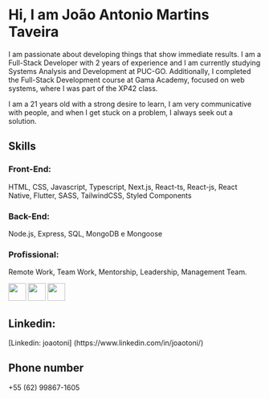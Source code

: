 <h1>Hi, I am João Antonio Martins Taveira</h1>

<p> I am passionate about developing things that show immediate results. I am a Full-Stack Developer with 2 years of experience and I am currently studying Systems Analysis and Development at PUC-GO. Additionally, I completed the Full-Stack Development course at Gama Academy, focused on web systems, where I was part of the XP42 class. </p>

<p> I am a 21 years old with a strong desire to learn, I am very communicative with people, and when I get stuck on a problem, I always seek out a solution.</p>

<h2>Skills</h2>
<h3>Front-End:</h3>
<p>HTML, CSS, Javascript, Typescript, Next.js, React-ts, React-js, React Native, Flutter, SASS, TailwindCSS, Styled Components</p>
<h3>Back-End:</h3>
<p>Node.js, Express, SQL, MongoDB e Mongoose</p>
<h3>Profissional:</h3>
<p>Remote Work, Team Work, Mentorship, Leadership, Management Team. </p>

<div style="display:inline_block">
<img src="https://cdn.jsdelivr.net/gh/devicons/devicon/icons/html5/html5-original.svg" width=35 height=35/>
<img src="https://cdn.jsdelivr.net/gh/devicons/devicon/icons/css3/css3-original.svg" width="35" height="35" />
<img src="https://cdn.jsdelivr.net/gh/devicons/devicon/icons/javascript/javascript-original.svg" width="35" height="35" />
</div>
<h2>Linkedin: </h2>
[Linkedin: joaotoni] (https://www.linkedin.com/in/joaotoni/)

<h2>Phone number</h2>
+55 (62) 99867-1605
